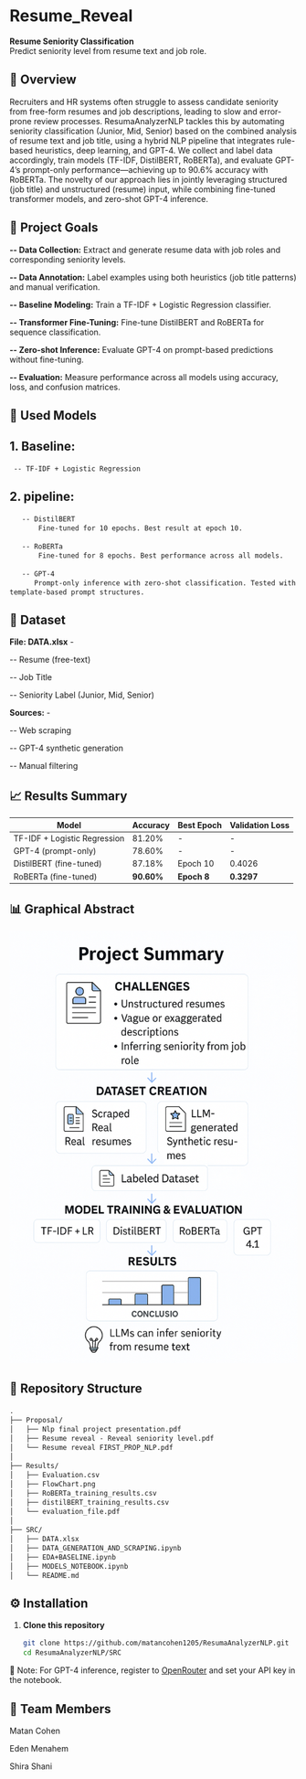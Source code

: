 # Resume_Reveal

**Resume Seniority Classification**  
Predict seniority level from resume text and job role.


##  📖 Overview

Recruiters and HR systems often struggle to assess candidate seniority from free-form resumes and job descriptions, leading to slow and error-prone review processes.
ResumaAnalyzerNLP tackles this by automating seniority classification (Junior, Mid, Senior) based on the combined analysis of resume text and job title, using a hybrid NLP pipeline that integrates rule-based heuristics, deep learning, and GPT-4. We collect and label data accordingly, train models (TF-IDF, DistilBERT, RoBERTa), and evaluate GPT-4’s prompt-only performance—achieving up to 90.6% accuracy with RoBERTa.
The novelty of our approach lies in jointly leveraging structured (job title) and unstructured (resume) input, while combining fine-tuned transformer models, and zero-shot GPT-4 inference.

## 🎯 Project Goals
**-- Data Collection:** Extract and generate resume data with job roles and corresponding seniority levels.

**-- Data Annotation:** Label examples using both heuristics (job title patterns) and manual verification.

**-- Baseline Modeling:** Train a TF-IDF + Logistic Regression classifier.

**-- Transformer Fine-Tuning:** Fine-tune DistilBERT and RoBERTa for sequence classification.

**-- Zero-shot Inference:** Evaluate GPT-4 on prompt-based predictions without fine-tuning.

**-- Evaluation:** Measure performance across all models using accuracy, loss, and confusion matrices.

## 🧠 Used Models
## 1. Baseline:
     -- TF-IDF + Logistic Regression
## 2. pipeline:     
       -- DistilBERT
           Fine-tuned for 10 epochs. Best result at epoch 10.

       -- RoBERTa
           Fine-tuned for 8 epochs. Best performance across all models.

       -- GPT-4
          Prompt-only inference with zero-shot classification. Tested with template-based prompt structures.

## 📁 Dataset
**File: DATA.xlsx** - 

 -- Resume (free-text)
 
 -- Job Title
 
 -- Seniority Label (Junior, Mid, Senior)

**Sources:** - 

 -- Web scraping

 -- GPT-4 synthetic generation

 -- Manual filtering
 
##  📈 Results Summary

 | Model                        | Accuracy   | Best Epoch  | Validation Loss |
| ---------------------------- | ---------- | ----------- | --------------- |
| TF-IDF + Logistic Regression | 81.20%     | -           | -               |
| GPT-4 (prompt-only)          | 78.60%     | -           | -               |
| DistilBERT (fine-tuned)      | 87.18%     | Epoch 10    | 0.4026          |
| RoBERTa (fine-tuned)         | **90.60%** | **Epoch 8** | **0.3297**      |

##  📊 Graphical Abstract

   ![Project Flowchart](Results/FlowChart.png)
   
## 📁 Repository Structure

```
.
├── Proposal/
│   ├── Nlp final project presentation.pdf
│   ├── Resume reveal - Reveal seniority level.pdf
│   └── Resume reveal FIRST_PROP_NLP.pdf
│
├── Results/
│   ├── Evaluation.csv
│   ├── FlowChart.png
│   ├── RoBERTa_training_results.csv
│   ├── distilBERT_training_results.csv
│   └── evaluation_file.pdf
│
├── SRC/
│   ├── DATA.xlsx
│   ├── DATA_GENERATION_AND_SCRAPING.ipynb
│   ├── EDA+BASELINE.ipynb
│   ├── MODELS_NOTEBOOK.ipynb
│   └── README.md  
```

##  ⚙️ Installation

1. **Clone this repository**  
   ```bash
   git clone https://github.com/matancohen1205/ResumaAnalyzerNLP.git
   cd ResumaAnalyzerNLP/SRC
   
📌 Note: For GPT-4 inference, register to [OpenRouter](https://openrouter.ai/settings/keys) and set your API key in the notebook.

## 🤝 Team Members
Matan Cohen

Eden Menahem

Shira Shani




